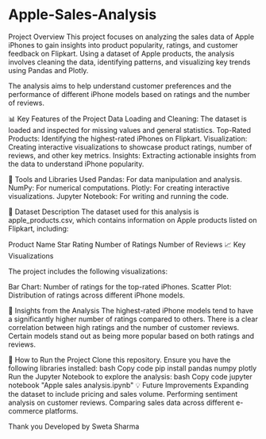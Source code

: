 # Apple-Sales-Analysis

Project Overview
This project focuses on analyzing the sales data of Apple iPhones to gain insights into product popularity, ratings, and customer feedback on Flipkart. Using a dataset of Apple products, the analysis involves cleaning the data, identifying patterns, and visualizing key trends using Pandas and Plotly.

The analysis aims to help understand customer preferences and the performance of different iPhone models based on ratings and the number of reviews.

📊 Key Features of the Project
Data Loading and Cleaning: The dataset is loaded and inspected for missing values and general statistics.
Top-Rated Products: Identifying the highest-rated iPhones on Flipkart.
Visualization: Creating interactive visualizations to showcase product ratings, number of reviews, and other key metrics.
Insights: Extracting actionable insights from the data to understand iPhone popularity.

🔧 Tools and Libraries Used
Pandas: For data manipulation and analysis.
NumPy: For numerical computations.
Plotly: For creating interactive visualizations.
Jupyter Notebook: For writing and running the code.

📂 Dataset Description
The dataset used for this analysis is apple_products.csv, which contains information on Apple products listed on Flipkart, including:

Product Name
Star Rating
Number of Ratings
Number of Reviews
📈 Key Visualizations

The project includes the following visualizations:

Bar Chart: Number of ratings for the top-rated iPhones.
Scatter Plot: Distribution of ratings across different iPhone models.

📌 Insights from the Analysis
The highest-rated iPhone models tend to have a significantly higher number of ratings compared to others.
There is a clear correlation between high ratings and the number of customer reviews.
Certain models stand out as being more popular based on both ratings and reviews.

🚀 How to Run the Project
Clone this repository.
Ensure you have the following libraries installed:
bash
Copy code
pip install pandas numpy plotly
Run the Jupyter Notebook to explore the analysis:
bash
Copy code
jupyter notebook "Apple sales analysis.ipynb"
💡 Future Improvements
Expanding the dataset to include pricing and sales volume.
Performing sentiment analysis on customer reviews.
Comparing sales data across different e-commerce platforms.

Thank you Developed by Sweta Sharma
